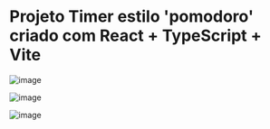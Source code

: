 # Projeto Timer estilo 'pomodoro' criado com React + TypeScript + Vite

![image](https://github.com/user-attachments/assets/ceb8c88e-062c-4df1-a98e-9f7008729841)


![image](https://github.com/user-attachments/assets/48a3288a-58f8-432e-8cbb-de7551acec53)

![image](https://github.com/user-attachments/assets/c8f67820-a57b-45ec-bc00-511332cbe57c)

